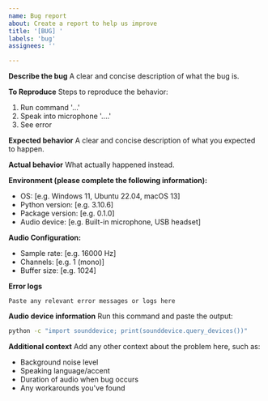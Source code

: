 ```yaml
---
name: Bug report
about: Create a report to help us improve
title: '[BUG] '
labels: 'bug'
assignees: ''

---
```


**Describe the bug**
A clear and concise description of what the bug is.

**To Reproduce**
Steps to reproduce the behavior:
1. Run command '...'
2. Speak into microphone '....'
3. See error

**Expected behavior**
A clear and concise description of what you expected to happen.

**Actual behavior**
What actually happened instead.

**Environment (please complete the following information):**
 - OS: [e.g. Windows 11, Ubuntu 22.04, macOS 13]
 - Python version: [e.g. 3.10.6]
 - Package version: [e.g. 0.1.0]
 - Audio device: [e.g. Built-in microphone, USB headset]

**Audio Configuration:**
 - Sample rate: [e.g. 16000 Hz]
 - Channels: [e.g. 1 (mono)]
 - Buffer size: [e.g. 1024]

**Error logs**
```
Paste any relevant error messages or logs here
```

**Audio device information**
Run this command and paste the output:
```bash
python -c "import sounddevice; print(sounddevice.query_devices())"
```

**Additional context**
Add any other context about the problem here, such as:
- Background noise level
- Speaking language/accent
- Duration of audio when bug occurs
- Any workarounds you've found
